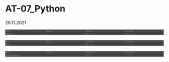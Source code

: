 # AT-07_Python
26.11.2021
<p><img src = "oldfilter.png"></p>
<p><img src = "filter.png"></p>
<p><img src = "filter_with_filename.png"></p>
